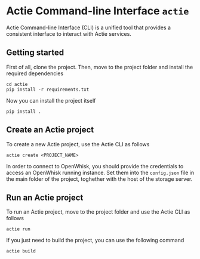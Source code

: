 # Actie Command-line Interface `actie`

Actie Command-line Interface (CLI) is a unified tool that provides a consistent interface to interact with Actie services.

## Getting started

First of all, clone the project.
Then, move to the project folder and install the required dependencies

```
cd actie
pip install -r requirements.txt
```

Now you can install the project itself

```
pip install .
```

## Create an Actie project

To create a new Actie project, use the Actie CLI as follows

```
actie create <PROJECT_NAME>
```

In order to connect to OpenWhisk, you should provide the credentials to access an OpenWhisk running instance. Set them into the `config.json` file in the main folder of the project, toghether with the host of the storage server.

## Run an Actie project

To run an Actie project, move to the project folder and use the Actie CLI as follows

```
actie run
```

If you just need to build the project, you can use the following command

```
actie build
```